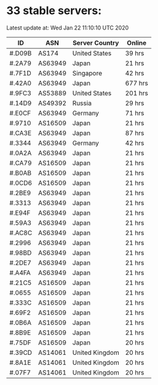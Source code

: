 # 33 stable servers:

Latest update at: Wed Jan 22 11:10:10 UTC 2020

| ID | ASN | Server Country | Online |
| -- | --- | -------------- | ------ |
| #.D09B | AS174 | United States | 39 hrs |
| #.2A79 | AS63949 | Japan | 21 hrs |
| #.7F1D | AS63949 | Singapore | 42 hrs |
| #.42A0 | AS63949 | Japan | 677 hrs |
| #.9FC3 | AS53889 | United States | 201 hrs |
| #.14D9 | AS49392 | Russia | 29 hrs |
| #.E0CF | AS63949 | Germany | 71 hrs |
| #.9710 | AS16509 | Japan | 21 hrs |
| #.CA3E | AS63949 | Japan | 87 hrs |
| #.3344 | AS63949 | Germany | 42 hrs |
| #.0A2A | AS63949 | Japan | 21 hrs |
| #.CA79 | AS16509 | Japan | 21 hrs |
| #.B0AB | AS16509 | Japan | 21 hrs |
| #.0CD6 | AS16509 | Japan | 21 hrs |
| #.2BE9 | AS63949 | Japan | 21 hrs |
| #.3313 | AS63949 | Japan | 21 hrs |
| #.E94F | AS63949 | Japan | 21 hrs |
| #.59A3 | AS63949 | Japan | 21 hrs |
| #.AC8C | AS63949 | Japan | 21 hrs |
| #.2996 | AS63949 | Japan | 21 hrs |
| #.98BD | AS63949 | Japan | 21 hrs |
| #.2DE7 | AS63949 | Japan | 21 hrs |
| #.A4FA | AS63949 | Japan | 21 hrs |
| #.21C5 | AS16509 | Japan | 21 hrs |
| #.0655 | AS16509 | Japan | 21 hrs |
| #.333C | AS16509 | Japan | 21 hrs |
| #.69F2 | AS16509 | Japan | 21 hrs |
| #.0B6A | AS16509 | Japan | 21 hrs |
| #.8B9E | AS16509 | Japan | 21 hrs |
| #.75DF | AS16509 | Japan | 20 hrs |
| #.39CD | AS14061 | United Kingdom | 20 hrs |
| #.8A1E | AS14061 | United Kingdom | 20 hrs |
| #.07F7 | AS14061 | United Kingdom | 20 hrs |

